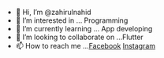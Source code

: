 - 👋 Hi, I’m @zahirulnahid
- 👀 I’m interested in ... Programming
- 🌱 I’m currently learning ... App developing
- 💞️ I’m looking to collaborate on ...Flutter
- 📫 How to reach me ...[Facebook](http://fb.me/nahid34c) [Instagram](http://instagram.com/zahirulnahid)

<!---
zahirulnahid/zahirulnahid is a ✨ special ✨ repository because its `README.md` (this file) appears on your GitHub profile.
You can click the Preview link to take a look at your changes.
--->
